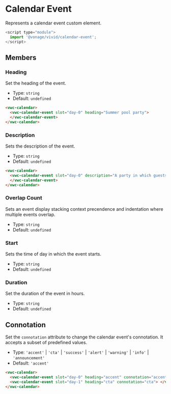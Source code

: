 # Calendar Event

Represents a calendar event custom element.

```js
<script type="module">
  import '@vonage/vivid/calendar-event';
</script>
```

## Members

### Heading

Set the heading of the event.

- Type: `string`
- Default: `undefined`

```html preview
<vwc-calendar>
  <vwc-calendar-event slot="day-0" heading="Summer pool party">
  </vwc-calendar-event>
</vwc-calendar>
```

### Description

Sets the description of the event.

- Type: `string`
- Default: `undefined`

```html preview
<vwc-calendar>
  <vwc-calendar-event slot="day-0" description="A party in which guests swim in a swimming pool">
  </vwc-calendar-event>
</vwc-calendar>
```

### Overlap Count

Sets an event display stacking context precendence and indentation where multiple events overlap.

- Type: `string`
- Default: `undefined`

### Start

Sets the time of day in which the event starts.

- Type: `string`
- Default: `undefined`

### Duration

Set the duration of the event in hours.

- Type: `string`
- Default: `undefined`

## Connotation

Set the `connotation` attribute to change the calendar event's connotation.
It accepts a subset of predefined values.

- Type: `'accent'` | `'cta'` | `'success'` | `'alert'` | `'warning'` | `'info'` | `'announcement'`
- Default: `'accent'`

```html preview
<vwc-calendar>
  <vwc-calendar-event slot="day-0" heading="accent" connotation="accent"> </vwc-calendar-event>
  <vwc-calendar-event slot="day-1" heading="cta" connotation="cta"> </vwc-calendar-event>
</vwc-calendar>
```
